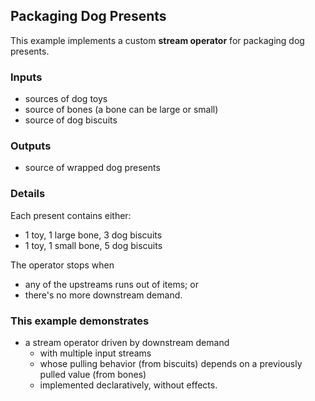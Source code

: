 ## Packaging Dog Presents

This example implements a custom **stream operator** for packaging dog presents.

### Inputs
 - sources of dog toys
 - source of bones (a bone can be large or small)
 - source of dog biscuits

### Outputs
 - source of wrapped dog presents

### Details

Each present contains either:
 - 1 toy, 1 large bone, 3 dog biscuits
 - 1 toy, 1 small bone, 5 dog biscuits

The operator stops when
 - any of the upstreams runs out of items; or
 - there's no more downstream demand.

### This example demonstrates

 - a stream operator driven by downstream demand
   - with multiple input streams
   - whose pulling behavior (from biscuits) depends on a previously pulled value (from bones)
   - implemented declaratively, without effects.
